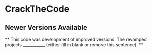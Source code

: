 # CrackTheCode 

##  Newer Versions Available
** This code was development of improved versions. The revamped projects ___________ (either fill in blank or remove this sentence). **

